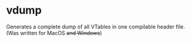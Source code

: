 # vdump
Generates a complete dump of all VTables in one compilable header file. (Was written for MacOS ~~and Windows~~)
